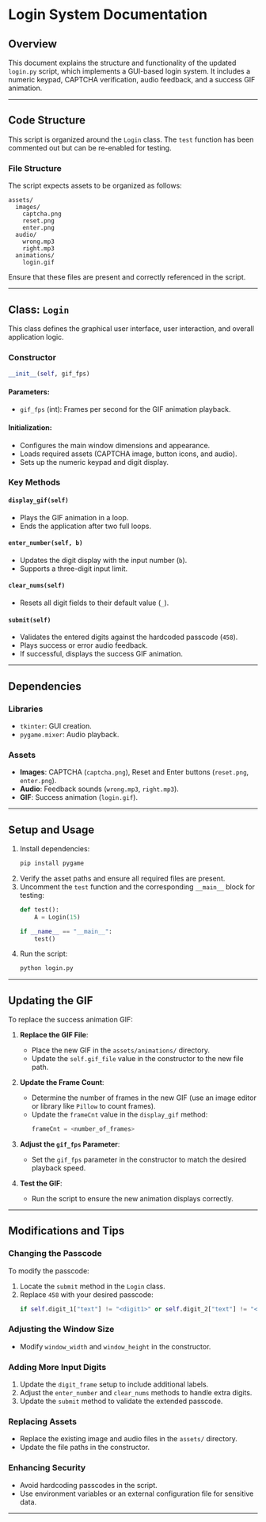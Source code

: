 # Login System Documentation

## Overview
This document explains the structure and functionality of the updated `login.py` script, which implements a GUI-based login system. It includes a numeric keypad, CAPTCHA verification, audio feedback, and a success GIF animation.

---

## Code Structure
This script is organized around the `Login` class. The `test` function has been commented out but can be re-enabled for testing.

### File Structure
The script expects assets to be organized as follows:
```
assets/
  images/
    captcha.png
    reset.png
    enter.png
  audio/
    wrong.mp3
    right.mp3
  animations/
    login.gif
```
Ensure that these files are present and correctly referenced in the script.

---

## Class: `Login`
This class defines the graphical user interface, user interaction, and overall application logic.

### Constructor
```python
__init__(self, gif_fps)
```
#### Parameters:
- `gif_fps` (int): Frames per second for the GIF animation playback.

#### Initialization:
- Configures the main window dimensions and appearance.
- Loads required assets (CAPTCHA image, button icons, and audio).
- Sets up the numeric keypad and digit display.

### Key Methods
#### `display_gif(self)`
- Plays the GIF animation in a loop.
- Ends the application after two full loops.

#### `enter_number(self, b)`
- Updates the digit display with the input number (`b`).
- Supports a three-digit input limit.

#### `clear_nums(self)`
- Resets all digit fields to their default value (`_`).

#### `submit(self)`
- Validates the entered digits against the hardcoded passcode (`458`).
- Plays success or error audio feedback.
- If successful, displays the success GIF animation.

---

## Dependencies
### Libraries
- `tkinter`: GUI creation.
- `pygame.mixer`: Audio playback.

### Assets
- **Images**: CAPTCHA (`captcha.png`), Reset and Enter buttons (`reset.png`, `enter.png`).
- **Audio**: Feedback sounds (`wrong.mp3`, `right.mp3`).
- **GIF**: Success animation (`login.gif`).

---

## Setup and Usage
1. Install dependencies:
   ```bash
   pip install pygame
   ```
2. Verify the asset paths and ensure all required files are present.
3. Uncomment the `test` function and the corresponding `__main__` block for testing:
   ```python
   def test():
       A = Login(15)

   if __name__ == "__main__":
       test()
   ```
4. Run the script:
   ```bash
   python login.py
   ```

---

## Updating the GIF
To replace the success animation GIF:
1. **Replace the GIF File**:
   - Place the new GIF in the `assets/animations/` directory.
   - Update the `self.gif_file` value in the constructor to the new file path.

2. **Update the Frame Count**:
   - Determine the number of frames in the new GIF (use an image editor or library like `Pillow` to count frames).
   - Update the `frameCnt` value in the `display_gif` method:
     ```python
     frameCnt = <number_of_frames>
     ```

3. **Adjust the `gif_fps` Parameter**:
   - Set the `gif_fps` parameter in the constructor to match the desired playback speed.

4. **Test the GIF**:
   - Run the script to ensure the new animation displays correctly.

---

## Modifications and Tips

### Changing the Passcode
To modify the passcode:
1. Locate the `submit` method in the `Login` class.
2. Replace `458` with your desired passcode:
   ```python
   if self.digit_1["text"] != "<digit1>" or self.digit_2["text"] != "<digit2>" or self.digit_3["text"] != "<digit3>":
   ```

### Adjusting the Window Size
- Modify `window_width` and `window_height` in the constructor.

### Adding More Input Digits
1. Update the `digit_frame` setup to include additional labels.
2. Adjust the `enter_number` and `clear_nums` methods to handle extra digits.
3. Update the `submit` method to validate the extended passcode.

### Replacing Assets
- Replace the existing image and audio files in the `assets/` directory.
- Update the file paths in the constructor.

### Enhancing Security
- Avoid hardcoding passcodes in the script.
- Use environment variables or an external configuration file for sensitive data.

---
